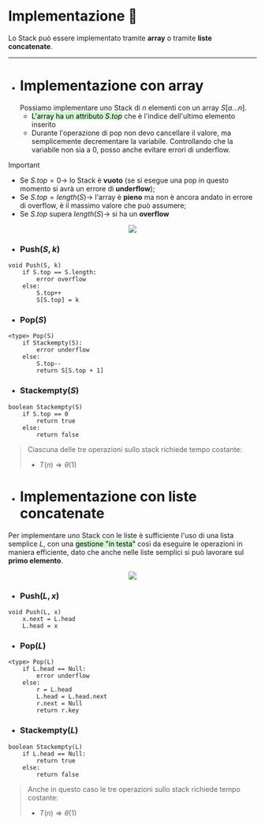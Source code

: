  # Implementazione 🧪
Lo Stack può essere implementato tramite **array** o tramite **liste concatenate**.
***
- # Implementazione con array
	Possiamo implementare uno Stack di $n$ elementi con un array $S$[$a...n$].
	- <mark style="background: #BBFABBA6;">L'array ha un attributo $S.top$</mark> che è l'indice dell'ultimo elemento inserito
	- Durante l'operazione di pop non devo cancellare il valore, ma semplicemente decrementare la variabile. Controllando che la variabile non sia a $0$, posso anche evitare errori di underflow.

>[!Important]
>- Se $S.top=0 \rightarrow$ lo Stack è **vuoto** (se si esegue una pop in questo momento si avrà un errore di **underflow**);
>- Se $S.top=length(S) \rightarrow$ l'array è **pieno** ma non è ancora andato in errore di overflow, è il massimo valore che può assumere;
>- Se $S.top$ supera $length(S) \rightarrow$ si ha un **overflow**

<center><img src="https://api.codewithharry.com/media/videoSeriesFiles/courseFiles/data-structures-and-algorithms-in-hindi-23/Image_1.JPG"></center>

- ### Push($S, k$)
``` Pseudocodice TI:"Push" "FOLD"
void Push(S, k)
	if S.top == S.length:
		error overflow
	else:
		S.top++
		S[S.top] = k
```

- ### Pop($S$)
``` Pseudocodice TI:"Pop" "FOLD"
<type> Pop(S)
	if Stackempty(S):
		error underflow
	else:
		S.top--
		return S[S.top + 1]
```

- ### Stackempty($S$)
``` Pseudocodice TI:"Stackempty" "FOLD"
boolean Stackempty(S)
	if S.top == 0
		return true
	else:
		return false
```

>Ciascuna delle tre operazioni sullo stack richiede tempo costante:
>- $T(n) \Rightarrow θ(1)$

- # Implementazione con liste concatenate
Per implementare uno Stack con le liste è sufficiente l'uso di una lista semplice $L$, con una <mark style="background: #BBFABBA6;">gestione "in testa"</mark> così da eseguire le operazioni in maniera efficiente, dato che anche nelle liste semplici si può lavorare sul **primo elemento**.
<center><img src="https://cdn.codespeedy.com/wp-content/uploads/2020/08/stack-using-linkedlist-pic1.png"></center>

- ### Push($L, x$)
``` Pseudocodice TI:"Push" "FOLD"
void Push(L, x)
	x.next = L.head
	L.head = x
```

- ### Pop($L$)
``` Pseudocodice TI:"Pop" "FOLD"
<type> Pop(L)
	if L.head == Null:
		error underflow
	else:
		r = L.head
		L.head = L.head.next
		r.next = Null
		return r.key
```

- ### Stackempty($L$)
``` Pseudocodice TI:"Stackempty" "FOLD"
boolean Stackempty(L)
	if L.head == Null:
		return true
	else:
		return false
```

>Anche in questo caso le tre operazioni sullo stack richiede tempo costante:
>- $T(n) \Rightarrow θ(1)$

